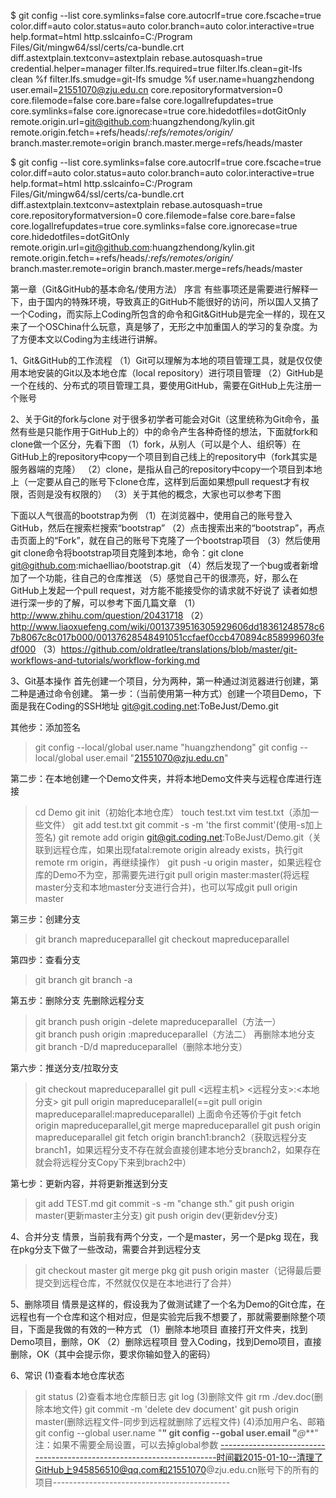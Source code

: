 $ git config --list
core.symlinks=false
core.autocrlf=true
core.fscache=true
color.diff=auto
color.status=auto
color.branch=auto
color.interactive=true
help.format=html
http.sslcainfo=C:/Program Files/Git/mingw64/ssl/certs/ca-bundle.crt
diff.astextplain.textconv=astextplain
rebase.autosquash=true
credential.helper=manager
filter.lfs.required=true
filter.lfs.clean=git-lfs clean %f
filter.lfs.smudge=git-lfs smudge %f
user.name=huangzhendong
user.email=21551070@zju.edu.cn
core.repositoryformatversion=0
core.filemode=false
core.bare=false
core.logallrefupdates=true
core.symlinks=false
core.ignorecase=true
core.hidedotfiles=dotGitOnly
remote.origin.url=git@github.com:huangzhendong/kylin.git
remote.origin.fetch=+refs/heads/*:refs/remotes/origin/*
branch.master.remote=origin
branch.master.merge=refs/heads/master

$ git config --list
core.symlinks=false
core.autocrlf=true
core.fscache=true
color.diff=auto
color.status=auto
color.branch=auto
color.interactive=true
help.format=html
http.sslcainfo=C:/Program Files/Git/mingw64/ssl/certs/ca-bundle.crt
diff.astextplain.textconv=astextplain
rebase.autosquash=true
core.repositoryformatversion=0
core.filemode=false
core.bare=false
core.logallrefupdates=true
core.symlinks=false
core.ignorecase=true
core.hidedotfiles=dotGitOnly
remote.origin.url=git@github.com:huangzhendong/kylin.git
remote.origin.fetch=+refs/heads/*:refs/remotes/origin/*
branch.master.remote=origin
branch.master.merge=refs/heads/master


第一章（Git&GitHub的基本命名/使用方法）
序言
    有些事项还是需要进行解释一下，由于国内的特殊环境，导致真正的GitHub不能很好的访问，所以国人又搞了一个Coding，而实际上Coding所包含的命令和Git&GitHub是完全一样的，现在又来了一个OSChina什么玩意，真是够了，无形之中加重国人的学习的复杂度。为了方便本文以Coding为主线进行讲解。

1、Git&GitHub的工作流程
（1）Git可以理解为本地的项目管理工具，就是仅仅使用本地安装的Git以及本地仓库（local repository）进行项目管理
（2）GitHub是一个在线的、分布式的项目管理工具，要使用GitHub，需要在GitHub上先注册一个账号

2、关于Git的fork与clone
对于很多初学者可能会对Git（这里统称为Git命令，虽然有些是只能作用于GitHub上的）中的命令产生各种奇怪的想法，下面就fork和clone做一个区分，先看下图
（1）fork，从别人（可以是个人、组织等）在GitHub上的repository中copy一个项目到自己线上的repository中（fork其实是服务器端的克隆）
（2）clone，是指从自己的repository中copy一个项目到本地上（一定要从自己的账号下clone仓库，这样到后面如果想pull request才有权限，否则是没有权限的）
（3）关于其他的概念，大家也可以参考下图

下面以人气很高的bootstrap为例
（1）在浏览器中，使用自己的账号登入GitHub，然后在搜索栏搜索“bootstrap”
（2）点击搜索出来的“bootstrap”，再点击页面上的“Fork”，就在自己的账号下克隆了一个bootstrap项目
（3）然后使用git clone命令将bootstrap项目克隆到本地，命令：git clone  git@github.com:michaelliao/bootstrap.git
（4）然后发现了一个bug或者新增加了一个功能，往自己的仓库推送
（5）感觉自己干的很漂亮，好，那么在GitHub上发起一个pull request，对方能不能接受你的请求就不好说了
读者如想进行深一步的了解，可以参考下面几篇文章
（1）http://www.zhihu.com/question/20431718
（2）http://www.liaoxuefeng.com/wiki/0013739516305929606dd18361248578c67b8067c8c017b000/00137628548491051ccfaef0ccb470894c858999603fedf000
（3）https://github.com/oldratlee/translations/blob/master/git-workflows-and-tutorials/workflow-forking.md

3、Git基本操作
首先创建一个项目，分为两种，第一种通过浏览器进行创建，第二种是通过命令创建。
第一步：（当前使用第一种方式）创建一个项目Demo，下面是我在Coding的SSH地址
git@git.coding.net:ToBeJust/Demo.git

其他步：添加签名
>git config --local/global user.name "huangzhendong"
>git config --local/global user.email "21551070@zju.edu.cn"

第二步：在本地创建一个Demo文件夹，并将本地Demo文件夹与远程仓库进行连接
>cd Demo
>git init（初始化本地仓库）
>touch test.txt
>vim test.txt（添加一些文件）
>git add test.txt
>git commit -s -m 'the first commit'(使用-s加上签名)
>git remote add origin git@git.coding.net:ToBeJust/Demo.git（关联到远程仓库，如果出现fatal:remote origin already exists，执行git remote rm origin，再继续操作）
>git push -u origin master，如果远程仓库的Demo不为空，那需要先进行git pull origin master:master(将远程master分支和本地master分支进行合并)，也可以写成git pull origin master

第三步：创建分支
>git branch mapreduceparallel
>git checkout mapreduceparallel

第四步：查看分支
>git branch
>git branch -a

第五步：删除分支
先删除远程分支
>git branch push origin -delete mapreduceparallel（方法一）  
>git branch push origin :mapreduceparallel（方法二）
再删除本地分支
>git branch -D/d mapreduceparallel（删除本地分支）

第六步：推送分支/拉取分支
>git checkout mapreduceparallel
git pull <远程主机> <远程分支>:<本地分支>
>git pull origin mapreduceparallel(==git pull origin mapreduceparallel:mapreduceparallel)
上面命令还等价于git fetch origin mapreduceparallel,git merge mapreduceparallel
>git push origin mapreduceparallel
>git fetch origin branch1:branch2（获取远程分支branch1，如果远程分支不存在就会直接创建本地分支branch2，如果存在就会将远程分支Copy下来到brach2中）


第七步：更新内容，并将更新推送到分支
>git add TEST.md
>git commit -s -m "change sth."
>git push origin master(更新master主分支)
>git push origin dev(更新dev分支)

4、合并分支
情景，当前我有两个分支，一个是master，另一个是pkg
现在，我在pkg分支下做了一些改动，需要合并到远程分支
>git checkout master
>git merge pkg
>git push origin master（记得最后要提交到远程仓库，不然就仅仅是在本地进行了合并）

5、删除项目
情景是这样的，假设我为了做测试建了一个名为Demo的Git仓库，在远程也有一个仓库和这个相对应，但是实验完后我不想要了，那就需要删除整个项目，下面是我做的有效的一种方式
（1）删除本地项目
直接打开文件夹，找到Demo项目，删除，OK
（2）删除远程项目
登入Coding，找到Demo项目，直接删除，OK（其中会提示你，要求你输如登入的密码）

6、常识
(1)查看本地仓库状态
>git status
(2)查看本地仓库额日志
>git log
(3)删除文件
>git rm ./dev.doc(删除本地文件)
>git commit -m 'delete dev document'
>git push origin master(删除远程文件-同步到远程就删除了远程文件)
(4)添加用户名、邮箱
>git config --global user.name "**"
>git config --gobal user.email "***@***"
注：如果不需要全局设置，可以去掉global参数
-----------------------------------------------------------------------时间戳2015-01-10--清理了GitHub上945856510@qq.com和21551070@zju.edu.cn账号下的所有的项目--------------------------------------------
